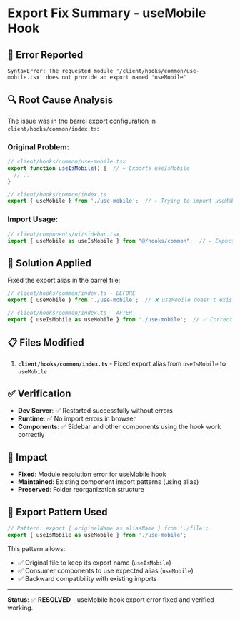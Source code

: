 # Export Fix Summary - useMobile Hook

## 🐛 Error Reported
```
SyntaxError: The requested module '/client/hooks/common/use-mobile.tsx' does not provide an export named 'useMobile'
```

## 🔍 Root Cause Analysis

The issue was in the barrel export configuration in `client/hooks/common/index.ts`:

### **Original Problem**:
```typescript
// client/hooks/common/use-mobile.tsx
export function useIsMobile() {  // ← Exports useIsMobile
  // ...
}

// client/hooks/common/index.ts  
export { useMobile } from './use-mobile';  // ← Trying to import useMobile (doesn't exist)
```

### **Import Usage**:
```typescript
// client/components/ui/sidebar.tsx
import { useMobile as useIsMobile } from "@/hooks/common";  // ← Expecting useMobile
```

## 🔧 Solution Applied

Fixed the export alias in the barrel file:

```typescript
// client/hooks/common/index.ts - BEFORE
export { useMobile } from './use-mobile';  // ❌ useMobile doesn't exist

// client/hooks/common/index.ts - AFTER  
export { useIsMobile as useMobile } from './use-mobile';  // ✅ Correct alias
```

## 📋 Files Modified

1. **`client/hooks/common/index.ts`** - Fixed export alias from `useIsMobile` to `useMobile`

## ✅ Verification

- **Dev Server**: ✅ Restarted successfully without errors
- **Runtime**: ✅ No import errors in browser
- **Components**: ✅ Sidebar and other components using the hook work correctly

## 🎯 Impact

- **Fixed**: Module resolution error for useMobile hook
- **Maintained**: Existing component import patterns (using alias)
- **Preserved**: Folder reorganization structure

## 📝 Export Pattern Used

```typescript
// Pattern: export { originalName as aliasName } from './file';
export { useIsMobile as useMobile } from './use-mobile';
```

This pattern allows:
- ✅ Original file to keep its export name (`useIsMobile`)
- ✅ Consumer components to use expected alias (`useMobile`) 
- ✅ Backward compatibility with existing imports

---

**Status**: ✅ **RESOLVED** - useMobile hook export error fixed and verified working.
